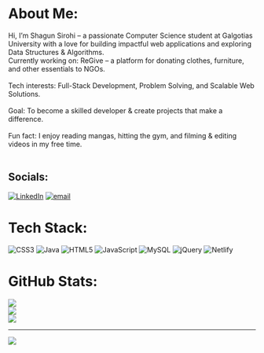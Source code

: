#  About Me:
Hi, I’m Shagun Sirohi – a passionate Computer Science student at Galgotias University with a love for building impactful web applications and exploring Data Structures & Algorithms.<br>Currently working on: ReGive – a platform for donating clothes, furniture, and other essentials to NGOs.<br><br>Tech interests: Full-Stack Development, Problem Solving, and Scalable Web Solutions.<br><br>Goal: To become a skilled developer & create projects that make a difference.<br><br>Fun fact: I enjoy reading mangas, hitting the gym, and filming & editing videos in my free time.<br><br>


##  Socials:
[![LinkedIn](https://img.shields.io/badge/LinkedIn-%230077B5.svg?logo=linkedin&logoColor=white)](https://linkedin.com/in/https://www.linkedin.com/in/shagun-sirohi-b78b09256) [![email](https://img.shields.io/badge/Email-D14836?logo=gmail&logoColor=white)](mailto:shagunsirohi14@gmail.com) 

#  Tech Stack:
![CSS3](https://img.shields.io/badge/css3-%231572B6.svg?style=plastic&logo=css3&logoColor=white) ![Java](https://img.shields.io/badge/java-%23ED8B00.svg?style=plastic&logo=openjdk&logoColor=white) ![HTML5](https://img.shields.io/badge/html5-%23E34F26.svg?style=plastic&logo=html5&logoColor=white) ![JavaScript](https://img.shields.io/badge/javascript-%23323330.svg?style=plastic&logo=javascript&logoColor=%23F7DF1E) ![MySQL](https://img.shields.io/badge/mysql-4479A1.svg?style=plastic&logo=mysql&logoColor=white) ![jQuery](https://img.shields.io/badge/jquery-%230769AD.svg?style=plastic&logo=jquery&logoColor=white) ![Netlify](https://img.shields.io/badge/netlify-%23000000.svg?style=plastic&logo=netlify&logoColor=#00C7B7)
# GitHub Stats:
![](https://github-readme-stats.vercel.app/api?username=imshagunnn&theme=dark&hide_border=false&include_all_commits=true&count_private=true)<br/>
![](https://nirzak-streak-stats.vercel.app/?user=imshagunnn&theme=dark&hide_border=false)<br/>
![](https://github-readme-stats.vercel.app/api/top-langs/?username=imshagunnn&theme=dark&hide_border=false&include_all_commits=true&count_private=true&layout=compact)

---
[![](https://visitcount.itsvg.in/api?id=imshagunnn&icon=0&color=1)](https://visitcount.itsvg.in)

<!-- Proudly created with GPRM ( https://gprm.itsvg.in ) -->
